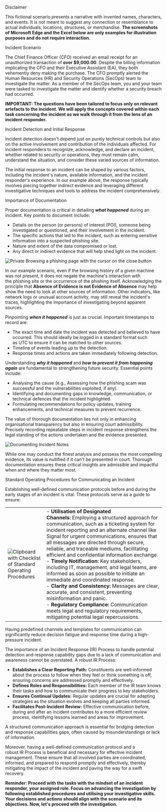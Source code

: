 Disclaimer

This fictional scenario presents a narrative with invented names, characters, and events. It is not meant to suggest any connection or resemblance to actual individuals, locations, structures, or merchandise. **The screenshots of Microsoft Edge and the Excel below are only examples for illustration purposes and do not require interaction.** 

Incident Scenario

The Chief Finance Officer (CFO) received an email receipt for an unauthorized transaction of **over $9,000.00**. Despite the billing information implicating the CFO and their Executive Assistant (EA), they both vehemently deny making the purchase. The CFO promptly alerted the Human Resources (HR) and Security Operations (SecOps) team to investigate the matter. As a member of the SecOps team, you and your team were tasked to investigate the matter and identify whether a security breach had occurred.

**IMPORTANT: The questions have been tailored to focus only on relevant artefacts to the incident. We will apply the concepts covered within each task concerning the incident as we walk through it from the lens of an incident responder.**

Incident Detection and Initial Response

Incident detection doesn't depend just on purely technical controls but also on the active involvement and contribution of the individuals affected. For incident responders to recognize, acknowledge, and declare an incident, whether related to security or operations, they must remain calm, understand the situation, and consider these varied sources of information.

The initial response to an incident can be shaped by various factors, including the incident's nature, available information, and the incident responder's experience. In our example above, the response typically involves piecing together indirect evidence and leveraging different investigative techniques and tools to address the incident comprehensively.

Importance of Documentation

Proper documentation is critical in detailing **_what happened_** during an incident. Key points to document include:

- Details on the person (or persons) of interest (POI), someone being investigated or questioned, and their involvement in the incident.
- The specific actions that led to the incident, such as entering sensitive information into a suspected phishing site.
- Nature and extent of the data compromised or lost.
- Any direct or indirect evidence that will help shed light on the incident.

![Private Browsing a phishing page with the cursor on the close button](https://tryhackme-images.s3.amazonaws.com/user-uploads/63da722f2d207d0049da10b1/room-content/ecdbf067645c77130b7ef2fe06049fd5.png)

  

In our example scenario, even if the browsing history of a given machine was not present, it does not negate the machine's interaction with the phishing site or the occurrence of the phishing itself. Acknowledging the principle that **Absence of Evidence is not Evidence of Absence** may help show the need to look at other sources of information. Other indicators, like network logs or unusual account activity, may still reveal the incident's traces, highlighting the importance of investigating beyond apparent sources.

Pinpointing **_when it happened_** is just as crucial. Important timestamps to record are:

- The exact time and date the incident was detected and believed to have occurred. This should ideally be logged in a standard format such as UTC to ensure it can be matched to other sources.
- Timeline of events leading up to the detection.
- Response times and actions are taken immediately following detection.

Understanding **_why it happened_** and **_how to prevent it from happening again_** are fundamental to strengthening future security. Essential points include:

- Analysing the cause (e.g., Assessing how the phishing scam was successful and the vulnerabilities exploited, if any).
- Identifying and documenting gaps in knowledge, communication, or technical defences that the incident highlighted.
- Formulating recommendations for policy updates, training enhancements, and technical measures to prevent recurrence.

The value of thorough documentation lies not only in enhancing organisational transparency but also in ensuring court admissibility. Precisely recording repeatable steps in incident response strengthens the legal standing of the actions undertaken and the evidence presented.

![Documenting Incident Notes](https://tryhackme-images.s3.amazonaws.com/user-uploads/63da722f2d207d0049da10b1/room-content/dd7b975bf596c8e78e8ab70abdcd2b43.png)

  

While one may conduct the finest analysis and possess the most compelling evidence, its value is nullified if it can't be presented in court. Thorough documentation ensures these critical insights are admissible and impactful when and where they matter most.

Standard Operating Procedures for Communicating an Incident

Establishing well-defined communication protocols before and during the early stages of an incident is vital. These protocols serve as a guide to ensure:

|   |   |
|---|---|
|![Clipboard with Checklist of Standard Operating Procedures](https://tryhackme-images.s3.amazonaws.com/user-uploads/63da722f2d207d0049da10b1/room-content/f769f7da426d101c02dd8745f19eaeb5.svg)|- **Utilisation of Designated Channels:** Employing a structured approach for communication, such as a ticketing system for incident reporting and an alternate channel like Signal for urgent communications, ensures that all messages are directed through secure, reliable, and traceable mediums, facilitating efficient and confidential information exchange.<br>- **Timely Notification:** Key stakeholders, including IT, management, and legal teams, are informed as soon as possible to initiate an immediate and coordinated response.<br>- **Clarity and Consistency:** Messages are clear, accurate, and consistent, preventing misinformation and panic.<br>- **Regulatory Compliance:** Communication meets legal and regulatory requirements, mitigating potential legal repercussions.|

Having predefined channels and templates for communication can significantly reduce decision fatigue and response time during a high-pressure incident.

The importance of an Incident Response (IR) Process to handle potential detection and response capability gaps due to a lack of communication and awareness cannot be overstated. A robust IR Process:

- **Establishes a Clear Reporting Path:** Constituents are well-informed about the process to follow when they feel or think something is off, ensuring concerns are addressed promptly and effectively.
- **Defines Roles and Responsibilities:** Each member of the IR team knows their tasks and how to communicate their progress to key stakeholders.
- **Ensures Continual Updates:** Regular updates are crucial for adapting strategies as the situation evolves and keeping all parties informed.
- **Facilitates Post-Incident Review:** Effective communication before, during and after an incident contributes to a more efficient review process, identifying lessons learned and areas for improvement.

A structured communication approach is essential for bridging detection and response capabilities gaps, often caused by misunderstandings or lack of information.

Moreover, having a well-defined communication protocol and a robust IR Process is beneficial and necessary for effective incident management. These ensure that all involved parties are coordinated, informed, and prepared to respond promptly and effectively, thereby mitigating the impact of the incident and paving the way for a swift recovery.

**Reminder: Proceed with the tasks with the mindset of an incident responder, your assigned role. Focus on advancing the investigation by following established procedures and utilising your investigative skills. Your decisions and actions should align with the scenario and its objectives. Now, let's proceed with the investigation.**